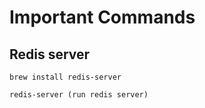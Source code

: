 # Important Commands
## Redis server
```
brew install redis-server
```
```
redis-server (run redis server)
```